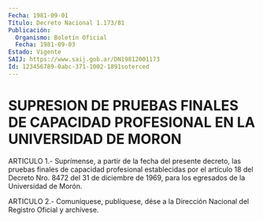 ```yaml
---
Fecha: 1981-09-01
Título: Decreto Nacional 1.173/81
Publicación:
  Organismo: Boletín Oficial
  Fecha: 1981-09-03
Estado: Vigente
SAIJ: https://www.saij.gob.ar/DN19812001173
Id: 123456789-0abc-371-1002-1891soterced
---
```

# SUPRESION DE PRUEBAS FINALES DE CAPACIDAD PROFESIONAL EN LA UNIVERSIDAD DE MORON

<a id="1"></a>
ARTICULO  1.-  Suprímense,  a  partir  de  la  fecha  del  presente decreto,  las pruebas finales de capacidad profesional establecidas por el artículo  18  del  Decreto  Nro. 8472 del 31 de diciembre de 1969, para los egresados de la Universidad de Morón.

<a id="2"></a>
ARTICULO  2.- Comuníquese, publíquese, dése a la Dirección Nacional del Registro Oficial y archívese.